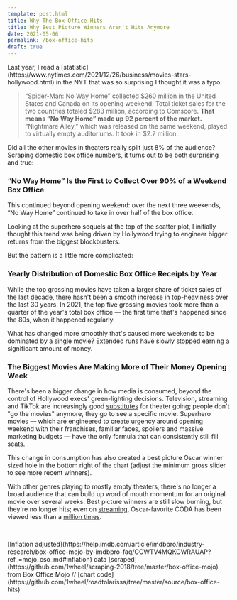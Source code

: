 ```yaml
---
template: post.html
title: Why The Box Office Hits
title: Why Best Picture Winners Aren't Hits Anymore
date: 2021-05-06
permalink: /box-office-hits
draft: true
---
```


<link rel='stylesheet' type='text/css' href='style.css'>
Last year, I read a [statistic](https://www.nytimes.com/2021/12/26/business/movies-stars-hollywood.html) in the NYT that was so surprising I thought it was a typo:

> “Spider-Man: No Way Home” collected $260 million in the United States and Canada on its opening weekend. Total ticket sales for the two countries totaled $283 million, according to Comscore. **That means “No Way Home” made up 92 percent of the market.** “Nightmare Alley,” which was released on the same weekend, played to virtually empty auditoriums. It took in $2.7 million.

Did all the other movies in theaters really split just 8% of the audience? Scraping domestic box office numbers, it turns out to be both surprising and true: 

<!-- <div class='full-width no-min-height'>
<h3></h3>
</div>
 -->
 ### “No Way Home” Is the First to Collect Over 90% of a Weekend Box Office

<div class='weekly-top-percent full-width'></div>

This continued beyond opening weekend: over the next three weekends, “No Way Home” continued to take in over half of the box office.

Looking at the superhero sequels at the top of the scatter plot, I initially thought this trend was being driven by Hollywood trying to engineer bigger returns from the biggest blockbusters.

But the pattern is a little more complicated:

### Yearly Distribution of Domestic Box Office Receipts by Year

<div class='year-distribution full-width'></div>
<div class='year-distribution-legend'></div>

While the top grossing movies have taken a larger share of ticket sales of the last decade, there hasn't been a smooth increase in top-heaviness over the last 30 years. In 2021, the top five grossing movies took more than a quarter of the year's total box office — the first time that's happened since the 80s, when it happened regularly.  

What has changed more smoothly that's caused more weekends to be dominated by a single movie? Extended runs have slowly stopped earning a significant amount of money.

### The Biggest Movies Are Making More of Their Money Opening Week

<div class='best-week-scatter full-width'></div>

There's been a bigger change in how media is consumed, beyond the control of Hollywood execs' green-lighting decisions. Television, streaming and TikTok are increasingly good [substitutes](https://www.nytimes.com/2022/03/25/opinion/oscars-movies-end.html) for theater going; people don't "go the movies" anymore, they go to see a specific movie. Superhero movies — which are engineered to create urgency around opening weekend with their franchises, familiar faces, spoilers and massive marketing budgets — have the only formula that can consistently still fill seats. 

This change in consumption has also created a <x>best picture Oscar winner</x> sized hole in the bottom right of the chart (adjust the minimum gross slider to see more recent winners). 

With other genres playing to mostly empty theaters, there's no longer a broad audience that can build up word of mouth momentum for an original movie over several weeks. Best picture winners are still slow burning, but they're no longer hits; even on [streaming](https://www.nytimes.com/2022/03/26/business/media/academy-awards-streaming-services.html), Oscar-favorite CODA has been viewed less than a [million times](https://deadline.com/2022/03/oscar-best-picture-nomiees-box-office-boost-streaming-viewership-1234985202/).


<!-- <div class='year-sm'></div> -->

<!-- <h3>Box office percentage, by week of release</h3> -->

<!-- <div class='by-movie'></div> -->


<!-- > “Spider-Man: No Way Home” collected $260 million in the United States and Canada on its opening weekend. Total ticket sales for the two countries totaled $283 million, according to Comscore. **That means “No Way Home” made up 92 percent of the market.** “Nightmare Alley,” which was released on the same weekend, played to virtually empty auditoriums. It took in $2.7 million.

There's no longer a broad audience that can create slower burning hit. The type of middlebrow Oscar movie the builds up word of mouth momentum over several weeks doesn't exist in box offices anymore. and it doesn't seem to be replaced streaming platforms; CODA has been streamed less than a [million times](https://deadline.com/2022/03/oscar-best-picture-nomiees-box-office-boost-streaming-viewership-1234985202/).


There's no longer a broad audience that can sustain the type of slower burning hit building

There's no longer a broad audience that can create slower burning hit. The type of middlebrow Oscar movie the builds up word of mouth momentum over several weeks doesn't exist in box offices anymore. and it doesn't seem to be replaced streaming platforms; .

Everything else plays to empty theaters.



-->



<div id='notes'>
<br>

<p>[Inflation adjusted](https://help.imdb.com/article/imdbpro/industry-research/box-office-mojo-by-imdbpro-faq/GCWTV4MQKGWRAUAP?ref_=mojo_cso_md#inflation) data [scraped](https://github.com/1wheel/scraping-2018/tree/master/box-office-mojo) from Box Office Mojo // [chart code](https://github.com/1wheel/roadtolarissa/tree/master/source/box-office-hits)

</div>

<script src='https://roadtolarissa.com/slinks/static-rss/d3_.js'></script>

<script src='util.js'></script>
<script src='draw-weekly-top-percent.js'></script>
<script src='draw-best-week-scatter.js'></script>
<script src='draw-year-distribution.js'></script>
<script src='init.js'></script>

<!-- 

https://www.boxofficemojo.com/weekend/2021W51/

https://www.nytimes.com/2021/12/26/business/movies-stars-hollywood.html


Less than a million people have streamed CODA 



-->